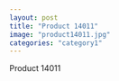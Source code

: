 ```yaml
---
layout: post
title: "Product 14011"
image: "product14011.jpg"
categories: "category1"
---
```

Product 14011
